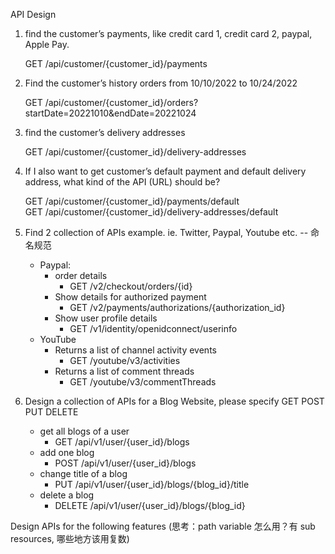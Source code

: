 API Design

1. find the customer’s payments, like credit card 1, credit card 2, paypal, Apple Pay.

   GET /api/customer/{customer_id}/payments

2. Find the customer’s history orders from 10/10/2022 to 10/24/2022

   GET /api/customer/{customer_id}/orders?startDate=20221010&endDate=20221024

3. find the customer’s delivery addresses

   GET /api/customer/{customer_id}/delivery-addresses

4. If I also want to get customer’s default payment and default delivery address, what kind of the API (URL) should be?

   GET /api/customer/{customer_id}/payments/default\
   GET /api/customer/{customer_id}/delivery-addresses/default

5. Find 2 collection of APIs example. ie. Twitter, Paypal, Youtube etc. -- 命名规范

   - Paypal:
     - order details
       - GET /v2/checkout/orders/{id}
     - Show details for authorized payment
       - GET /v2/payments/authorizations/{authorization_id}
     - Show user profile details
       - GET /v1/identity/openidconnect/userinfo
   - YouTube
     - Returns a list of channel activity events
       - GET /youtube/v3/activities
     - Returns a list of comment threads
       - GET /youtube/v3/commentThreads

6. Design a collection of APIs for a Blog Website, please specify GET POST PUT DELETE

   - get all blogs of a user
     - GET /api/v1/user/{user_id}/blogs
   - add one blog
     - POST /api/v1/user/{user_id}/blogs
   - change title of a blog
     - PUT /api/v1/user/{user_id}/blogs/{blog_id}/title
   - delete a blog
     - DELETE /api/v1/user/{user_id}/blogs/{blog_id}

Design APIs for the following features (思考：path variable 怎么用？有 sub resources, 哪些地方该用复数)
